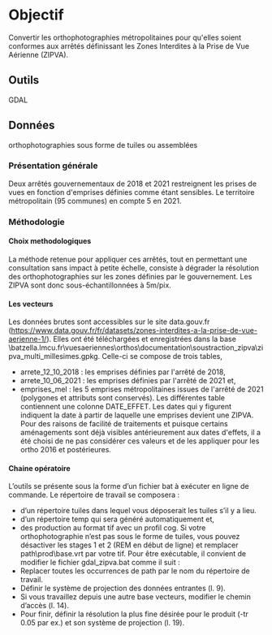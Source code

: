# Objectif
Convertir les orthophotographies métropolitaines pour qu'elles soient conformes aux arrêtés définissant les Zones Interdites à la Prise de Vue Aérienne (ZIPVA).
## Outils
GDAL
## Données
orthophotographies sous forme de tuiles ou assemblées

### Présentation générale
Deux arrêtés gouvernementaux de 2018 et 2021 restreignent les prises de vues en fonction d'emprises définies comme étant sensibles.
Le territoire métropolitain (95 communes) en compte 5 en 2021.

### Méthodologie
#### Choix methodologiques
La méthode retenue pour appliquer ces arrêtés, tout en permettant une consultation sans impact à petite échelle, consiste à dégrader la résolution des orthophotographies sur les zones définies par le gouvernement. Les ZIPVA sont donc sous-échantillonnées à 5m/pix.

#### Les vecteurs
Les données brutes sont accessibles sur le site data.gouv.fr (https://www.data.gouv.fr/fr/datasets/zones-interdites-a-la-prise-de-vue-aerienne-1/). Elles ont été téléchargées et enregistrées dans la base \\batzella.lmcu.fr\vuesaeriennes\orthos\documentation\soustraction_zipva\zipva_multi_millesimes.gpkg.
Celle-ci se compose de trois tables,
-	arrete_12_10_2018 : les emprises définies par l'arrêté de 2018,
-	arrete_10_06_2021 : les emprises définies par l'arrêté de 2021 et,
-	emprises_mel : les 5 emprises métropolitaines issues de l'arrêté de 2021 (polygones et attributs sont conservés).
Les différentes table contiennent une colonne DATE_EFFET. Les dates qui y figurent indiquent la date à partir de laquelle une emprises devient une ZIPVA. Pour des raisons de facilité de traitements et puisque certains aménagements sont déjà visibles antérieurement aux dates d'effets, il a été choisi de ne pas considérer ces valeurs et de les appliquer pour les ortho 2016 et postérieures.

#### Chaine opératoire
L’outils se présente sous la forme d’un fichier bat à exécuter en ligne de commande. Le répertoire de travail se composera :
-	d’un répertoire tuiles dans lequel vous déposerait les tuiles s’il y a lieu.
-	d’un répertoire temp qui sera généré automatiquement et,
-	des production au format tif avec un profil cog.
Si votre orthophotographie n’est pas sous le forme de tuiles, vous pouvez désactiver les stages 1 et 2 (REM en début de ligne) et remplacer path\prod\base.vrt par votre tif.
Pour être exécutable, il convient de modifier le fichier gdal_zipva.bat comme il suit :
-	Replacer toutes les occurrences de path par le nom du répertoire de travail.
-	Définir le système de projection des données entrantes (l. 9).
-	Si vous travaillez depuis une autre base vecteurs, modifier le chemin d’accès (l. 14).
-	Pour finir, définir la résolution la plus fine désirée pour le produit (-tr 0.05 par ex.) et son système de projection (l. 19).